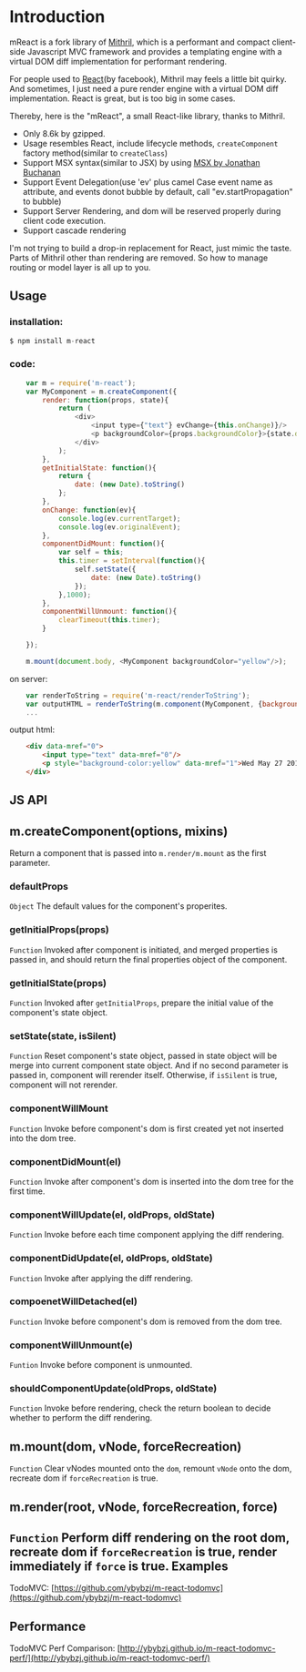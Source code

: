 Introduction
======
mReact is a fork library of [Mithril](https://lhorie.github.io/mithril/getting-started.html), which is  a performant and compact client-side Javascript MVC framework and provides a templating engine with a virtual DOM diff implementation for performant rendering.

For people used to [React](https://facebook.github.io/react/)(by facebook), Mithril may feels a little bit quirky. And sometimes, I just need a pure render engine with a virtual DOM diff implementation. React is great, but is too big in some cases.

Thereby, here is the "mReact", a small React-like library, thanks to Mithril.
* Only 8.6k by gzipped.
* Usage resembles React, include lifecycle methods, `createComponent` factory method(similar to `createClass`)
* Support MSX syntax(similar to JSX) by using [MSX by Jonathan Buchanan](https://github.com/insin/msx)
* Support Event Delegation(use 'ev' plus camel Case event name as attribute, and events donot bubble by default, call "ev.startPropagation" to bubble)
* Support Server Rendering, and dom will be reserved properly during client code execution.
* Support cascade rendering

I'm not trying to build a drop-in replacement for React, just mimic the taste. Parts of Mithril other than rendering are removed. So how to manage routing or model layer is all up to you.

Usage
------
### installation:
```js
$ npm install m-react
```

### code:
```javascript
    var m = require('m-react');
    var MyComponent = m.createComponent({
        render: function(props, state){
            return (
                <div>
                    <input type={"text"} evChange={this.onChange)}/>
                    <p backgroundColor={props.backgroundColor}>{state.date}</p>
                </div>
            );
        },
        getInitialState: function(){
            return {
                date: (new Date).toString()
            };
        },
        onChange: function(ev){
            console.log(ev.currentTarget);
            console.log(ev.originalEvent);
        },
        componentDidMount: function(){
            var self = this;
            this.timer = setInterval(function(){
                self.setState({
                    date: (new Date).toString()
                });
            },1000);
        },
        componentWillUnmount: function(){
            clearTimeout(this.timer);
        }

    });

    m.mount(document.body, <MyComponent backgroundColor="yellow"/>);
```
on server:
```javascript
    var renderToString = require('m-react/renderToString');
    var outputHTML = renderToString(m.component(MyComponent, {backgroundColor: 'yellow'}), 0);//add second param to enable dom reservation in browser, do not pass this parameter if only want to output pure html string
    ...
```
output html:
```html
    <div data-mref="0">
        <input type="text" data-mref="0"/>
        <p style="background-color:yellow" data-mref="1">Wed May 27 2015 15:01:23 GMT+0800 (CST)</p>
    </div>
```

JS API
------
## m.createComponent(options, mixins)

Return a component that is passed into `m.render/m.mount` as the first parameter.

### defaultProps

`Object` The default values for the component's properites.

### getInitialProps(props)

`Function`  Invoked after component is initiated, and merged properties is passed in, and should return the final properties object of the component.

### getInitialState(props)

`Function`  Invoked after `getInitialProps`, prepare the initial value of the component's state object.

### setState(state, isSilent)

`Function` Reset component's state object, passed in state object will be merge into current component state object. And if no second parameter is passed in, component will rerender itself. Otherwise, if `isSilent` is true, component will not rerender.

### componentWillMount

`Function` Invoke before component's dom is first created yet not inserted into the dom tree.

### componentDidMount(el)

`Function` Invoke after component's dom is inserted into the dom tree for the first time.

### componentWillUpdate(el, oldProps, oldState)

`Function` Invoke before each time component applying the diff rendering.

### componentDidUpdate(el, oldProps, oldState)

`Function` Invoke after applying the diff rendering.

### compoenetWillDetached(el)

`Function` Invoke before component's dom is removed from the dom tree.

### componentWillUnmount(e)

`Funtion` Invoke before component is unmounted.

### shouldComponentUpdate(oldProps, oldState)

`Function` Invoke before rendering, check the return boolean to decide whether to perform the diff rendering.

## m.mount(dom, vNode, forceRecreation)

`Function` Clear vNodes mounted onto the `dom`, remount `vNode` onto the dom, recreate dom if `forceRecreation` is true.

## m.render(root, vNode, forceRecreation, force)

`Function` Perform diff rendering on the root dom, recreate dom if `forceRecreation` is true, render immediately if `force` is true.
Examples
------
TodoMVC:  [https://github.com/ybybzj/m-react-todomvc](https://github.com/ybybzj/m-react-todomvc)

Performance
------
TodoMVC Perf Comparison:  [http://ybybzj.github.io/m-react-todomvc-perf/](http://ybybzj.github.io/m-react-todomvc-perf/)
